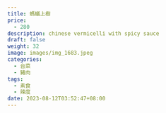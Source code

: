 ```yaml
---
title: 螞蟻上樹
price:
  - 280
description: chinese vermicelli with spicy sauce
draft: false
weight: 32
image: images/img_1683.jpeg
categories:
  - 台菜
  - 豬肉
tags:
  - 素食
  - 辣度
date: 2023-08-12T03:52:47+08:00
---
```


